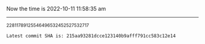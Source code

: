 Now the time is 2022-10-11 11:58:35 am

---

<small>22811789125546496532452527532717</small>

```txt
Latest commit SHA is: 215aa93281dcce123140b9afff791cc583c12e14
```
